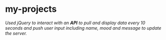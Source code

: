 # my-projects
_Used jQuery to interact with an **API** to pull and display data every 10 seconds and push user input including name, mood and message
to update the server._
